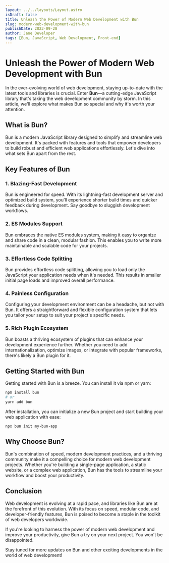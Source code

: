 ```yaml
---
layout: ../../layouts/Layout.astro
isDraft: false
title: Unleash the Power of Modern Web Development with Bun
slug: modern-web-development-with-bun
publishDate: 2023-09-28
author: Jane Developer
tags: [Bun, JavaScript, Web Development, Front-end]
---
```


# Unleash the Power of Modern Web Development with Bun

In the ever-evolving world of web development, staying up-to-date with the latest tools and libraries is crucial. Enter **Bun**—a cutting-edge JavaScript library that's taking the web development community by storm. In this article, we'll explore what makes Bun so special and why it's worth your attention.

## What is Bun?

Bun is a modern JavaScript library designed to simplify and streamline web development. It's packed with features and tools that empower developers to build robust and efficient web applications effortlessly. Let's dive into what sets Bun apart from the rest.

## Key Features of Bun

### 1. **Blazing-Fast Development**

Bun is engineered for speed. With its lightning-fast development server and optimized build system, you'll experience shorter build times and quicker feedback during development. Say goodbye to sluggish development workflows.

### 2. **ES Modules Support**

Bun embraces the native ES modules system, making it easy to organize and share code in a clean, modular fashion. This enables you to write more maintainable and scalable code for your projects.

### 3. **Effortless Code Splitting**

Bun provides effortless code splitting, allowing you to load only the JavaScript your application needs when it's needed. This results in smaller initial page loads and improved overall performance.

### 4. **Painless Configuration**

Configuring your development environment can be a headache, but not with Bun. It offers a straightforward and flexible configuration system that lets you tailor your setup to suit your project's specific needs.

### 5. **Rich Plugin Ecosystem**

Bun boasts a thriving ecosystem of plugins that can enhance your development experience further. Whether you need to add internationalization, optimize images, or integrate with popular frameworks, there's likely a Bun plugin for it.

## Getting Started with Bun

Getting started with Bun is a breeze. You can install it via npm or yarn:

```bash
npm install bun
# or
yarn add bun
```

After installation, you can initialize a new Bun project and start building your web application with ease:

`npx bun init my-bun-app`

## Why Choose Bun?

Bun's combination of speed, modern development practices, and a thriving community make it a compelling choice for modern web development projects. Whether you're building a single-page application, a static website, or a complex web application, Bun has the tools to streamline your workflow and boost your productivity.


## Conclusion

Web development is evolving at a rapid pace, and libraries like Bun are at the forefront of this evolution. With its focus on speed, modular code, and developer-friendly features, Bun is poised to become a staple in the toolkit of web developers worldwide.

If you're looking to harness the power of modern web development and improve your productivity, give Bun a try on your next project. You won't be disappointed.

Stay tuned for more updates on Bun and other exciting developments in the world of web development!